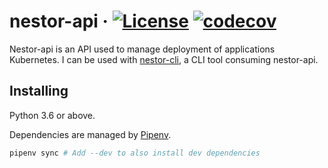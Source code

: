 # nestor-api · [![License](https://img.shields.io/badge/License-Apache%202.0-blue.svg)](https://github.com/ChauffeurPrive/nestor-api/blob/master/LICENSE) [![codecov](https://codecov.io/gh/ChauffeurPrive/nestor-api/branch/master/graph/badge.svg)](https://codecov.io/gh/ChauffeurPrive/nestor-api)

Nestor-api is an API used to manage deployment of applications Kubernetes. I can be used with [nestor-cli](https://github.com/ChauffeurPrive/nestor-cli), a CLI tool consuming nestor-api.

## Installing

Python 3.6 or above.

Dependencies are managed by [Pipenv](https://github.com/pypa/pipenv).

```bash
pipenv sync # Add --dev to also install dev dependencies
```
